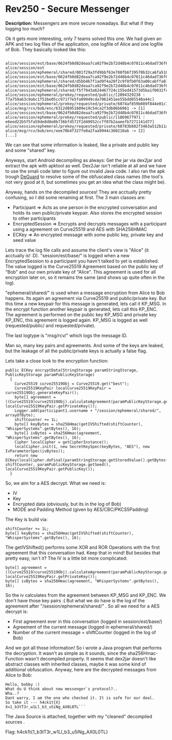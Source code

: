 # Rev250 - Secure Messenger 

**Description:** Messengers are more secure nowadays. But what if they logging too much?

Ok it gets more interesting, only 7 teams solved this one. We had given an APK and two log files of the application, one logfile of Alice and one logfile of Bob. They basically looked like this:

```
  alice/session/est/base/0624fb0d82deaa7ca92f9e2b72d48b4c07011c46dad736f6d3c7f220cda1d32b
alice/session/est
alice/session/ephemeral/shared/001f29a3fd9bbf63e788fb6f39570b32ca6fa518b681b1ccaa8df0f0835b8f1d
alice/session/est/base/0624fb0d82deaa7ca92f9e2b72d48b4c07011c46dad736f6d3c7f220cda1d32b
alice/session/ephemeral/shared/d5bb4b7f1ad9f4a20f2c9f8fb0f63a00cabffa81165b10fe4e171d8e405eb37d
alice/session/est/base/0624fb0d82deaa7ca92f9e2b72d48b4c07011c46dad736f6d3c7f220cda1d32b
alice/session/ephemeral/shared/f5f7943a624467724c155ed41573d5ba1f0032fcfe2676b6ed66b8f772646f07
alice/session/ephemeral/prekey/requested/public/[2094329238 : 77a759a63c9abc1f51be05cc971f7e5fa09949cda7062451ee55bdd05540a44c]
alice/session/ephemeral/prekey/requested/private/6074af859b089f844e01c7c1c35a1ad174ea39dd39c0ce73981a57e3d20a6a70
alice/msg/rcv/bob/enc/6312d8951609e19c54ca2f3db86b6961 -> [1]
alice/session/est/base/0624fb0d82deaa7ca92f9e2b72d48b4c07011c46dad736f6d3c7f220cda1d32b
alice/session/ephemeral/prekey/requested/public/[1869677971 : e6eed22b5f5fa59de8d8e0b736bfd572f2d49952ccff07b2aaeefb7271141d77]
alice/session/ephemeral/prekey/requested/private/68783b882f3463a512b11a6bab3bfb87aeeef749357d4bfa8b6a656857d0b873
alice/msg/rcv/bob/enc/eee70b4f327fe0a2faa9944c360210ab -> [2] 
[...]
```

We can see that some information is leaked, like a private and public key and some "shared" key.

Anyways, start Android decompiling as always: Get the jar via dex2jar and extract the apk with apktool as well. Dex2Jar isn't reliable at all and we have to use the smali code later to figure out invalid Java code. I also ran the apk trough [DeGuard](http://apk-deguard.com/) to resolve some of the obfuscated class names (the tool's not very good at it, but sometimes you get an idea what the class might be).

Anyway, hands on the decompiled sources! They are acctually pretty confusing, so I did some renaming at first. The 3 main classes are:
 * Participant => Acts as one person in the encrypted conversation and holds its own public/private keypair. Also stores the encrypted session to other participants
 * EncryptedSession => Encrypts and decrypts messages with a participant using a agreement on Curve25519 and AES with SHA256HMAC
 * ECKey => An encrypted message with some public key, private key and seed value

Lets trace the log file calls and assume the client's view is "Alice" (it acctually is! :D). "session/est/base/" is logged when a new EncryptedSession to a participant you havn't talked to yet is established. The value logged is the Curve25519 Agreement based on the public key of "Bob" and our own private key of "Alice". This agreement is used for all encryption later on, so it remains the same (and shows up quite often in the log).

"ephemeral/shared/" is used when a message encryption from Alice to Bob happens. Its again an agreement via Curve25519 and public/private key. But this time a new keypair for this message is generated, lets call it KP_MSG. In the encrypt function another keypair is generated, lets call this KP_ENC. The agreement is performed on the public key KP_MSG and private key KP_ENC, this agreement is logged again. KP_MSG is logged as well (requested/public/ and requested/private).

The last logtype is "msg/rcv/" which logs the message ID. 

Man so, many key pairs and agreements. And some of the keys are leaked, but the leakage of all the public/private keys is actually a false flag.

Lets take a close look to the encryption function:
```
public ECKey encryptData(StringStorage paramStringStorage, PublicKeyStorage paramPublicKeyStorage)
  {
    Curve25519 curve25519Obj = Curve25519.get("best");
    Curve25519KeyPair localCurve25519KeyPair = curve25519Obj.generateKeyPair();
    byte[] agreement = ((Curve25519)curve25519Obj).calculateAgreement(paramPublicKeyStorage.getMSGPubKey(), localCurve25519KeyPair.getPrivateKey());
    Logger.add(participant1.username + "/session/ephemeral/shared/", arrayOfByte);
    shiftCounter += 1L;
    byte[] keyBytes = sha256Hmac(getIVShifted(shiftCounter), "WhisperSystems".getBytes(), 16);
    byte[] ivBytes = sha256Hmac(agreement, "WhisperSystems".getBytes(), 16);
    Cipher localCipher = getCipherInstance();
    localCipher.init(1, new SecretKeySpec(keyBytes, "AES"), new IvParameterSpec(ivBytes));
    return new ECKey(localCipher.doFinal(paramStringStorage.getStoredValue().getBytes()), shiftCounter, paramPublicKeyStorage.getSeed(), localCurve25519KeyPair.getPublicKey());
  }
```
So, we aim for a AES decrypt. What we need is:
 * IV
 * Key
 * Encrypted data (obviously, but its in the log of Bob)
 * MODE and Padding Method (given by AES/CBC/PKCS5Padding)

The Key is build via:
```
shiftCounter += 1L;
byte[] keyBytes = sha256Hmac(getIVShifted(shiftCounter), "WhisperSystems".getBytes(), 16);
```
The getIVShifted() performs some XOR and ROR Operations with the first agreement that this conversation had. Keep that in mind! But besides that pretty easy, isn't it? The IV is a little bit more complicated:
```
byte[] agreement = ((Curve25519)curve25519Obj).calculateAgreement(paramPublicKeyStorage.getMSGPubKey(), localCurve25519KeyPair.getPrivateKey());
byte[] ivBytes = sha256Hmac(agreement, "WhisperSystems".getBytes(), 16);
```
So the iv calculates from the agreement between KP_MSG and KP_ENC. We don't have those key pairs :( But what we do have is the log of the agreement after "/session/ephemeral/shared/" . So all we need for a AES decrypt is:
 * First agreement ever in this conversation (logged in session/est/base/)
 * Agreement of the current message (logged in ephemeral/shared/)
 * Number of the current message = shiftCounter (logged in the log of Bob)

And we got all those information! So i wrote a Java program that performs the decryption. It wasn't as simple as it sounds, since the sha256Hmac-Function wasn't decompiled properly. It seems that dex2jar doesn't like abstract classes with inherited classes, maybe it was some kind of additional obfuscation. Anyway, here are the decrypted messages from Alice to Bob:
```
Hello, bobby :)
What du U think about new messenger`s protocol?..
Wha..?
Dant warry, I am the one who checked it. It is safe for our deal.
So take it --- h4ck1t{X}
X=1_b3tT3r_w1Ll_b3_u5iNg_AX0L0TL```
```

The Java Source is attached, together with my "cleaned" decompiled sources .

Flag: h4ck1t{1_b3tT3r_w1Ll_b3_u5iNg_AX0L0TL}


  

